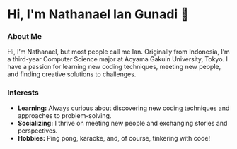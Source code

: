 # Hi, I'm Nathanael Ian Gunadi 👋

### About Me

Hi, I’m Nathanael, but most people call me Ian. Originally from Indonesia, I’m a third-year Computer Science major at Aoyama Gakuin University, Tokyo. I have a passion for learning new coding techniques, meeting new people, and finding creative solutions to challenges.


### Interests

- **Learning:** Always curious about discovering new coding techniques and approaches to problem-solving.
- **Socializing:** I thrive on meeting new people and exchanging stories and perspectives.
- **Hobbies:** Ping pong, karaoke, and, of course, tinkering with code!
